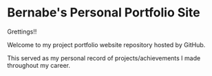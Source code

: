 # Bernabe's Personal Portfolio Site

Grettings!! 

Welcome to my project portfolio website repository hosted by GitHub. 

This served as my personal record of projects/achievements I made throughout my career. 

